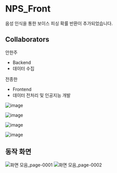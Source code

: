 # NPS_Front

음성 인식을 통한 보이스 피싱 확률 반환이 추가되었습니다.

## Collaborators

안한주
- Backend
- 데이터 수집

전종한
- Frontend
- 데이터 전처리 및 인공지능 개발

![image](https://github.com/JonghanJeon/NPS_Front/assets/117141827/297476a1-979b-4afa-aec9-a97b89ed82cf)

![image](https://github.com/JonghanJeon/NPS_Front/assets/117141827/6ff8edd7-7513-47c5-a770-0db7edd8dbc3)

![image](https://github.com/JonghanJeon/NPS_Front/assets/117141827/0775e54e-3b83-4bee-94e0-a4ff1cbb031c)

![image](https://github.com/JonghanJeon/NPS_Front/assets/117141827/96bb5dcc-4161-4082-a38c-26e2de369590)

## 동작 화면

![화면 모음_page-0001](https://github.com/JonghanJeon/NPS_Front/assets/117141827/7b716e97-6722-4f9c-92f9-678cc71eac78)
![화면 모음_page-0002](https://github.com/JonghanJeon/NPS_Front/assets/117141827/ddd3fbac-3508-4952-beb7-b919cb7be4ce)
